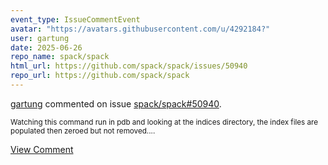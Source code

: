 ```yaml
---
event_type: IssueCommentEvent
avatar: "https://avatars.githubusercontent.com/u/4292184?"
user: gartung
date: 2025-06-26
repo_name: spack/spack
html_url: https://github.com/spack/spack/issues/50940
repo_url: https://github.com/spack/spack
---
```


<a href='https://github.com/gartung' target='_blank'>gartung</a> commented on issue <a href='https://github.com/spack/spack/issues/50940' target='_blank'>spack/spack#50940</a>.

<small>Watching this command run in pdb and looking at the indices directory, the index files are populated then zeroed but not removed....</small>

<a href='https://github.com/spack/spack/issues/50940' target='_blank'>View Comment</a>